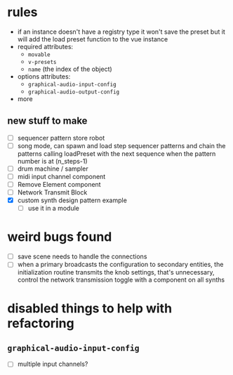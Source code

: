# rules
* if an instance doesn't have a registry type it won't save the preset but it will add the load preset function to the vue instance
* required attributes:
  * `movable`
  * `v-presets`
  * `name` (the index of the object)
* options attributes:
  * `graphical-audio-input-config`
  * `graphical-audio-output-config`
* more

## new stuff to make
* [ ] sequencer pattern store robot
* [ ] song mode, can spawn and load step sequencer patterns and chain the patterns calling loadPreset with the next sequence when the pattern number is at (n_steps-1)
* [ ] drum machine / sampler
* [ ] midi input channel component
* [ ] Remove Element component
* [ ] Network Transmit Block
* [x] custom synth design pattern example
  * [ ] use it in a module

# weird bugs found
* [ ] save scene needs to handle the connections
* [ ] when a primary broadcasts the configuration to secondary entities, the initialization routine transmits the knob settings, that's unnecessary, control the network transmission toggle with a component on all synths

# disabled things to help with refactoring

## `graphical-audio-input-config`
* [ ] multiple input channels?
